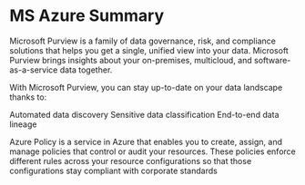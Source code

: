 # MS Azure Summary

Microsoft Purview is a family of data governance, risk, and compliance solutions that helps you get a single, unified view into your data. Microsoft Purview brings insights about your on-premises, multicloud, and software-as-a-service data together.

With Microsoft Purview, you can stay up-to-date on your data landscape thanks to:

Automated data discovery
Sensitive data classification
End-to-end data lineage

Azure Policy is a service in Azure that enables you to create, assign, and manage policies that control or audit your resources. These policies enforce different rules across your resource configurations so that those configurations stay compliant with corporate standards

